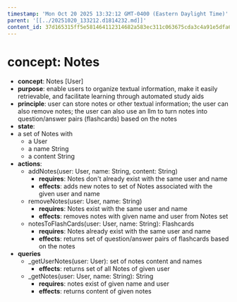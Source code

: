 ```yaml
---
timestamp: 'Mon Oct 20 2025 13:32:12 GMT-0400 (Eastern Daylight Time)'
parent: '[[../20251020_133212.d1814232.md]]'
content_id: 37d165315ff5e581464112314682a583ec311c063675cda3c4a91e5dfa6324fb
---
```


# concept: Notes

* **concept**: Notes \[User]
* **purpose**: enable users to organize textual information, make it easily retrievable, and facilitate learning through automated study aids
* **principle**:
  user can store notes or other textual information;
  the user can also remove notes;
  the user can also use an llm to turn notes into question/answer pairs (flashcards) based on the notes
* **state**:
* a set of Notes with
  * a User
  * a name String
  * a content String
* **actions**:
  * addNotes(user: User, name: String, content: String)
    * **requires**: Notes don't already exist with the same user and name
    * **effects**: adds new notes to set of Notes associated with the given user and name
  * removeNotes(user: User, name: String)
    * **requires**: Notes exist with the same user and name
    * **effects**: removes notes with given name and user from Notes set
  * notesToFlashCards(user: User, name: String): Flashcards
    * **requires**: Notes already exist with the same user and name
    * **effects**: returns set of question/answer pairs of flashcards based on the notes
* **queries**
  * \_getUserNotes(user: User): set of notes content and names
    * **effects**: returns set of all Notes of given user
  * \_getNotes(user: User, name: String): String
    * **requires**: notes exist of given name and user
    * **effects**: returns content of given notes
